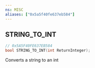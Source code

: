 ```yaml
---
ns: MISC
aliases: ["0x5a5f40fe637eb584"]
---
```

## STRING_TO_INT

```c
// 0x5A5F40FE637EB584
bool STRING_TO_INT(int ReturnInteger);
```

Converts a string to an int

